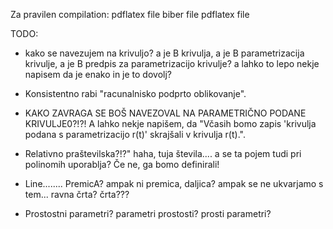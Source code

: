 Za pravilen compilation:
pdflatex file
biber file
pdflatex file

TODO:

- kako se navezujem na krivuljo? a je B krivulja, a je B parametrizacija krivulje, a je B predpis za parametrizacijo
  krivulje? a lahko to lepo nekje napisem da je
  enako in je to dovolj?

- Konsistentno rabi "racunalnisko podprto oblikovanje".

- KAKO ZAVRAGA SE BOŠ NAVEZOVAL NA PARAMETRIČNO PODANE KRIVULJE0?!?!
  A lahko nekje napišem, da "Včasih bomo zapis 'krivulja podana s parametrizacijo r(t)' skrajšali v krivulja r(t).".

- Relativno praštevilska?!?" haha, tuja števila.... a se ta pojem tudi pri polinomih uporablja? Če ne, ga bomo
  definirali!

- Line........ PremicA? ampak ni premica, daljica? ampak se ne ukvarjamo s tem... ravna črta? črta???
- Prostostni parametri? parametri prostosti? prosti parametri?




